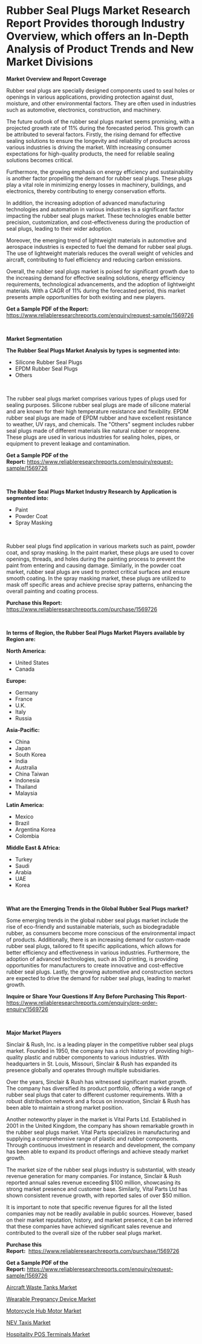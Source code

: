 <p><h1>Rubber Seal Plugs Market Research Report Provides thorough Industry Overview, which offers an In-Depth Analysis of Product Trends and New Market Divisions</h1></p><p><strong>Market Overview and Report Coverage</strong></p>
<p><p>Rubber seal plugs are specially designed components used to seal holes or openings in various applications, providing protection against dust, moisture, and other environmental factors. They are often used in industries such as automotive, electronics, construction, and machinery.</p><p>The future outlook of the rubber seal plugs market seems promising, with a projected growth rate of 11% during the forecasted period. This growth can be attributed to several factors. Firstly, the rising demand for effective sealing solutions to ensure the longevity and reliability of products across various industries is driving the market. With increasing consumer expectations for high-quality products, the need for reliable sealing solutions becomes critical.</p><p>Furthermore, the growing emphasis on energy efficiency and sustainability is another factor propelling the demand for rubber seal plugs. These plugs play a vital role in minimizing energy losses in machinery, buildings, and electronics, thereby contributing to energy conservation efforts.</p><p>In addition, the increasing adoption of advanced manufacturing technologies and automation in various industries is a significant factor impacting the rubber seal plugs market. These technologies enable better precision, customization, and cost-effectiveness during the production of seal plugs, leading to their wider adoption.</p><p>Moreover, the emerging trend of lightweight materials in automotive and aerospace industries is expected to fuel the demand for rubber seal plugs. The use of lightweight materials reduces the overall weight of vehicles and aircraft, contributing to fuel efficiency and reducing carbon emissions.</p><p>Overall, the rubber seal plugs market is poised for significant growth due to the increasing demand for effective sealing solutions, energy efficiency requirements, technological advancements, and the adoption of lightweight materials. With a CAGR of 11% during the forecasted period, this market presents ample opportunities for both existing and new players.</p></p>
<p><strong>Get a Sample PDF of the Report:</strong> <a href="https://www.reliableresearchreports.com/enquiry/request-sample/1569726">https://www.reliableresearchreports.com/enquiry/request-sample/1569726</a></p>
<p>&nbsp;</p>
<p><strong>Market Segmentation</strong></p>
<p><strong>The Rubber Seal Plugs Market Analysis by types is segmented into:</strong></p>
<p><ul><li>Silicone Rubber Seal Plugs</li><li>EPDM Rubber Seal Plugs</li><li>Others</li></ul></p>
<p>&nbsp;</p>
<p><p>The rubber seal plugs market comprises various types of plugs used for sealing purposes. Silicone rubber seal plugs are made of silicone material and are known for their high temperature resistance and flexibility. EPDM rubber seal plugs are made of EPDM rubber and have excellent resistance to weather, UV rays, and chemicals. The "Others" segment includes rubber seal plugs made of different materials like natural rubber or neoprene. These plugs are used in various industries for sealing holes, pipes, or equipment to prevent leakage and contamination.</p></p>
<p><strong>Get a Sample PDF of the Report:</strong>&nbsp;<a href="https://www.reliableresearchreports.com/enquiry/request-sample/1569726">https://www.reliableresearchreports.com/enquiry/request-sample/1569726</a></p>
<p>&nbsp;</p>
<p><strong>The Rubber Seal Plugs Market Industry Research by Application is segmented into:</strong></p>
<p><ul><li>Paint</li><li>Powder Coat</li><li>Spray Masking</li></ul></p>
<p>&nbsp;</p>
<p><p>Rubber seal plugs find application in various markets such as paint, powder coat, and spray masking. In the paint market, these plugs are used to cover openings, threads, and holes during the painting process to prevent the paint from entering and causing damage. Similarly, in the powder coat market, rubber seal plugs are used to protect critical surfaces and ensure smooth coating. In the spray masking market, these plugs are utilized to mask off specific areas and achieve precise spray patterns, enhancing the overall painting and coating process.</p></p>
<p><strong>Purchase this Report:</strong>&nbsp; <a href="https://www.reliableresearchreports.com/purchase/1569726">https://www.reliableresearchreports.com/purchase/1569726</a></p>
<p>&nbsp;</p>
<p><strong>In terms of Region, the Rubber Seal Plugs Market Players available by Region are:</strong></p>
<p>
    <p> <strong> North America: </strong>
        <ul>
            <li>United States</li>
            <li>Canada</li>
        </ul>
        </p> 
    <p> <strong> Europe: </strong>
        <ul>
            <li>Germany</li>
            <li>France</li>
            <li>U.K.</li>
            <li>Italy</li>
            <li>Russia</li>
        </ul>
        </p> 
    <p> <strong> Asia-Pacific: </strong>
        <ul>
            <li>China</li>
            <li>Japan</li>
            <li>South Korea</li>
            <li>India</li>
            <li>Australia</li>
            <li>China Taiwan</li>
            <li>Indonesia</li>
            <li>Thailand</li>
            <li>Malaysia</li>
        </ul>
        </p> 
    <p> <strong> Latin America: </strong>
        <ul>
            <li>Mexico</li>
            <li>Brazil</li>
            <li>Argentina Korea</li>
            <li>Colombia</li>
        </ul>
        </p> 
    <p> <strong> Middle East & Africa: </strong>
        <ul>
            <li>Turkey</li>
            <li>Saudi</li>
            <li>Arabia</li>
            <li>UAE</li>
            <li>Korea</li>
        </ul>
    </p>
    </p>
<p>&nbsp;</p>
<p><strong>What are the Emerging Trends in the Global Rubber Seal Plugs market?</strong></p>
<p><p>Some emerging trends in the global rubber seal plugs market include the rise of eco-friendly and sustainable materials, such as biodegradable rubber, as consumers become more conscious of the environmental impact of products. Additionally, there is an increasing demand for custom-made rubber seal plugs, tailored to fit specific applications, which allows for better efficiency and effectiveness in various industries. Furthermore, the adoption of advanced technologies, such as 3D printing, is providing opportunities for manufacturers to create innovative and cost-effective rubber seal plugs. Lastly, the growing automotive and construction sectors are expected to drive the demand for rubber seal plugs, leading to market growth.</p></p>
<p><strong>Inquire or Share Your Questions If Any Before Purchasing This Report</strong>- <a href="https://www.reliableresearchreports.com/enquiry/pre-order-enquiry/1569726">https://www.reliableresearchreports.com/enquiry/pre-order-enquiry/1569726</a></p>
<p>&nbsp;</p>
<p><strong>Major Market Players</strong></p>
<p><p>Sinclair & Rush, Inc. is a leading player in the competitive rubber seal plugs market. Founded in 1950, the company has a rich history of providing high-quality plastic and rubber components to various industries. With headquarters in St. Louis, Missouri, Sinclair & Rush has expanded its presence globally and operates through multiple subsidiaries.</p><p>Over the years, Sinclair & Rush has witnessed significant market growth. The company has diversified its product portfolio, offering a wide range of rubber seal plugs that cater to different customer requirements. With a robust distribution network and a focus on innovation, Sinclair & Rush has been able to maintain a strong market position.</p><p>Another noteworthy player in the market is Vital Parts Ltd. Established in 2001 in the United Kingdom, the company has shown remarkable growth in the rubber seal plugs market. Vital Parts specializes in manufacturing and supplying a comprehensive range of plastic and rubber components. Through continuous investment in research and development, the company has been able to expand its product offerings and achieve steady market growth.</p><p>The market size of the rubber seal plugs industry is substantial, with steady revenue generation for many companies. For instance, Sinclair & Rush reported annual sales revenue exceeding $100 million, showcasing its strong market presence and customer base. Similarly, Vital Parts Ltd has shown consistent revenue growth, with reported sales of over $50 million.</p><p>It is important to note that specific revenue figures for all the listed companies may not be readily available in public sources. However, based on their market reputation, history, and market presence, it can be inferred that these companies have achieved significant sales revenue and contributed to the overall size of the rubber seal plugs market.</p></p>
<p><strong>Purchase this Report:</strong>&nbsp;&nbsp;<a href="https://www.reliableresearchreports.com/purchase/1569726">https://www.reliableresearchreports.com/purchase/1569726</a></p>
<p></p>
<p><strong>Get a Sample PDF of the Report:</strong>&nbsp;<a href="https://www.reliableresearchreports.com/enquiry/request-sample/1569726">https://www.reliableresearchreports.com/enquiry/request-sample/1569726</a></p>
<p><p><a href="https://github.com/amae102299/Market-Research-Report-List-1/blob/main/aircraft-waste-tanks-market.md">Aircraft Waste Tanks Market</a></p><p><a href="https://www.linkedin.com/pulse/wearable-pregnancy-device-market-size-share-amp-trends/">Wearable Pregnancy Device Market</a></p><p><a href="https://github.com/prosalinda88/Market-Research-Report-List-1/blob/main/motorcycle-hub-motor-market.md">Motorcycle Hub Motor Market</a></p><p><a href="https://medium.com/@abhishekreliable23/nev-taxis-market-share-evolution-and-market-growth-trends-2023-2030-abe6f66f0da9">NEV Taxis Market</a></p><p><a href="https://medium.com/@amrutreliable23/hospitality-pos-terminals-market-trends-forecast-and-competitive-analysis-to-2030-0cff4dbf4051">Hospitality POS Terminals Market</a></p></p>